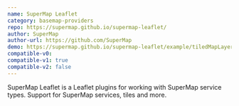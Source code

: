 ```yaml
---
name: SuperMap Leaflet
category: basemap-providers
repo: https://supermap.github.io/supermap-leaflet/
author: SuperMap
author-url: https://github.com/SuperMap
demo: https://supermap.github.io/supermap-leaflet/example/tiledMapLayer.html
compatible-v0:
compatible-v1: true
compatible-v2: false
---
```


SuperMap Leaflet is a Leaflet plugins for working with SuperMap service types.         Support for SuperMap services, tiles and more.
